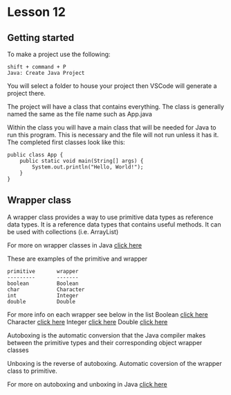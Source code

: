 # Lesson 12

## Getting started
To make a project use the following:

```
shift + command + P
Java: Create Java Project
```

You will select a folder to house your project then VSCode will generate a project there.

The project will have a class that contains everything. The class is generally named the same as the file name such as App.java

Within the class you will have a main class that will be needed for Java to run this program. This is necessary and the file will not run unless it has it. The completed first classes look like this:

```
public class App {
    public static void main(String[] args) {
        System.out.println("Hello, World!");
    }
}
```

## Wrapper class
A wrapper class provides a way to use primitive data types as reference data types. It is a reference data types that contains useful methods. It can be used with collections (i.e. ArrayList)

For more on wrapper classes in Java <a href="https://docs.oracle.com/javase/7/docs/api/java/sql/Wrapper.html">click here</a>

These are examples of the primitive and wrapper

```
primitive       wrapper
---------       -------
boolean         Boolean
char            Character
int             Integer
double          Double
```

For more info on each wrapper see below in the list
Boolean <a href="https://docs.oracle.com/javase/7/docs/api/java/lang/Boolean.html">click here</a>
Character <a href="https://docs.oracle.com/javase/7/docs/api/java/lang/Character.html">click here</a>
Integer <a href="https://docs.oracle.com/javase/7/docs/api/java/lang/Integer.html">click here</a>
Double <a href="https://docs.oracle.com/javase/7/docs/api/java/lang/Double.html">click here</a>

Autoboxing is the automatic conversion that the Java compiler makes between the primitive types and their corresponding object wrapper classes

Unboxing is the reverse of autoboxing. Automatic coversion of the wrapper class to primitive.

For more on autoboxing and unboxing in Java <a href="https://docs.oracle.com/javase/tutorial/java/data/autoboxing.html">click here</a>
